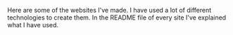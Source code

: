 Here are some of the websites I've made.
I have used a lot of different technologies to create them.
In the README file of every site I've explained what I have used.

